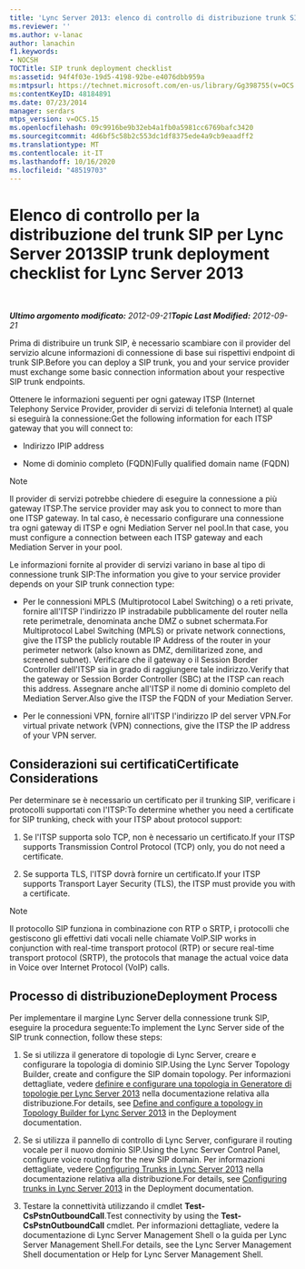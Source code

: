 ```yaml
---
title: 'Lync Server 2013: elenco di controllo di distribuzione trunk SIP'
ms.reviewer: ''
ms.author: v-lanac
author: lanachin
f1.keywords:
- NOCSH
TOCTitle: SIP trunk deployment checklist
ms:assetid: 94f4f03e-19d5-4198-92be-e4076dbb959a
ms:mtpsurl: https://technet.microsoft.com/en-us/library/Gg398755(v=OCS.15)
ms:contentKeyID: 48184891
ms.date: 07/23/2014
manager: serdars
mtps_version: v=OCS.15
ms.openlocfilehash: 09c9916be9b32eb4a1fb0a5981cc6769bafc3420
ms.sourcegitcommit: 4d6bf5c58b2c553dc1df8375ede4a9cb9eaadff2
ms.translationtype: MT
ms.contentlocale: it-IT
ms.lasthandoff: 10/16/2020
ms.locfileid: "48519703"
---
```

# <a name="sip-trunk-deployment-checklist-for-lync-server-2013"></a><span data-ttu-id="444fd-102">Elenco di controllo per la distribuzione del trunk SIP per Lync Server 2013</span><span class="sxs-lookup"><span data-stu-id="444fd-102">SIP trunk deployment checklist for Lync Server 2013</span></span>

<div data-xmlns="http://www.w3.org/1999/xhtml">

<div class="topic" data-xmlns="http://www.w3.org/1999/xhtml" data-msxsl="urn:schemas-microsoft-com:xslt" data-cs="https://msdn.microsoft.com/">

<div data-asp="https://msdn2.microsoft.com/asp">



</div>

<div id="mainSection">

<div id="mainBody">

<span> </span>

<span data-ttu-id="444fd-103">_**Ultimo argomento modificato:** 2012-09-21_</span><span class="sxs-lookup"><span data-stu-id="444fd-103">_**Topic Last Modified:** 2012-09-21_</span></span>

<span data-ttu-id="444fd-104">Prima di distribuire un trunk SIP, è necessario scambiare con il provider del servizio alcune informazioni di connessione di base sui rispettivi endpoint di trunk SIP.</span><span class="sxs-lookup"><span data-stu-id="444fd-104">Before you can deploy a SIP trunk, you and your service provider must exchange some basic connection information about your respective SIP trunk endpoints.</span></span>

<span data-ttu-id="444fd-105">Ottenere le informazioni seguenti per ogni gateway ITSP (Internet Telephony Service Provider, provider di servizi di telefonia Internet) al quale si eseguirà la connessione:</span><span class="sxs-lookup"><span data-stu-id="444fd-105">Get the following information for each ITSP gateway that you will connect to:</span></span>

  - <span data-ttu-id="444fd-106">Indirizzo IP</span><span class="sxs-lookup"><span data-stu-id="444fd-106">IP address</span></span>

  - <span data-ttu-id="444fd-107">Nome di dominio completo (FQDN)</span><span class="sxs-lookup"><span data-stu-id="444fd-107">Fully qualified domain name (FQDN)</span></span>

<div>


> [!NOTE]  
> <span data-ttu-id="444fd-108">Il provider di servizi potrebbe chiedere di eseguire la connessione a più gateway ITSP.</span><span class="sxs-lookup"><span data-stu-id="444fd-108">The service provider may ask you to connect to more than one ITSP gateway.</span></span> <span data-ttu-id="444fd-109">In tal caso, è necessario configurare una connessione tra ogni gateway di ITSP e ogni Mediation Server nel pool.</span><span class="sxs-lookup"><span data-stu-id="444fd-109">In that case, you must configure a connection between each ITSP gateway and each Mediation Server in your pool.</span></span>



</div>

<span data-ttu-id="444fd-110">Le informazioni fornite al provider di servizi variano in base al tipo di connessione trunk SIP:</span><span class="sxs-lookup"><span data-stu-id="444fd-110">The information you give to your service provider depends on your SIP trunk connection type:</span></span>

  - <span data-ttu-id="444fd-111">Per le connessioni MPLS (Multiprotocol Label Switching) o a reti private, fornire all'ITSP l'indirizzo IP instradabile pubblicamente del router nella rete perimetrale, denominata anche DMZ o subnet schermata.</span><span class="sxs-lookup"><span data-stu-id="444fd-111">For Multiprotocol Label Switching (MPLS) or private network connections, give the ITSP the publicly routable IP Address of the router in your perimeter network (also known as DMZ, demilitarized zone, and screened subnet).</span></span> <span data-ttu-id="444fd-112">Verificare che il gateway o il Session Border Controller dell'ITSP sia in grado di raggiungere tale indirizzo.</span><span class="sxs-lookup"><span data-stu-id="444fd-112">Verify that the gateway or Session Border Controller (SBC) at the ITSP can reach this address.</span></span> <span data-ttu-id="444fd-113">Assegnare anche all'ITSP il nome di dominio completo del Mediation Server.</span><span class="sxs-lookup"><span data-stu-id="444fd-113">Also give the ITSP the FQDN of your Mediation Server.</span></span>

  - <span data-ttu-id="444fd-114">Per le connessioni VPN, fornire all'ITSP l'indirizzo IP del server VPN.</span><span class="sxs-lookup"><span data-stu-id="444fd-114">For virtual private network (VPN) connections, give the ITSP the IP address of your VPN server.</span></span>

<div>

## <a name="certificate-considerations"></a><span data-ttu-id="444fd-115">Considerazioni sui certificati</span><span class="sxs-lookup"><span data-stu-id="444fd-115">Certificate Considerations</span></span>

<span data-ttu-id="444fd-116">Per determinare se è necessario un certificato per il trunking SIP, verificare i protocolli supportati con l'ITSP:</span><span class="sxs-lookup"><span data-stu-id="444fd-116">To determine whether you need a certificate for SIP trunking, check with your ITSP about protocol support:</span></span>

1.  <span data-ttu-id="444fd-117">Se l'ITSP supporta solo TCP, non è necessario un certificato.</span><span class="sxs-lookup"><span data-stu-id="444fd-117">If your ITSP supports Transmission Control Protocol (TCP) only, you do not need a certificate.</span></span>

2.  <span data-ttu-id="444fd-118">Se supporta TLS, l'ITSP dovrà fornire un certificato.</span><span class="sxs-lookup"><span data-stu-id="444fd-118">If your ITSP supports Transport Layer Security (TLS), the ITSP must provide you with a certificate.</span></span>

<div>


> [!NOTE]  
> <span data-ttu-id="444fd-119">Il protocollo SIP funziona in combinazione con RTP o SRTP, i protocolli che gestiscono gli effettivi dati vocali nelle chiamate VoIP.</span><span class="sxs-lookup"><span data-stu-id="444fd-119">SIP works in conjunction with real-time transport protocol (RTP) or secure real-time transport protocol (SRTP), the protocols that manage the actual voice data in Voice over Internet Protocol (VoIP) calls.</span></span>



</div>

</div>

<div>

## <a name="deployment-process"></a><span data-ttu-id="444fd-120">Processo di distribuzione</span><span class="sxs-lookup"><span data-stu-id="444fd-120">Deployment Process</span></span>

<span data-ttu-id="444fd-121">Per implementare il margine Lync Server della connessione trunk SIP, eseguire la procedura seguente:</span><span class="sxs-lookup"><span data-stu-id="444fd-121">To implement the Lync Server side of the SIP trunk connection, follow these steps:</span></span>

1.  <span data-ttu-id="444fd-122">Se si utilizza il generatore di topologie di Lync Server, creare e configurare la topologia di dominio SIP.</span><span class="sxs-lookup"><span data-stu-id="444fd-122">Using the Lync Server Topology Builder, create and configure the SIP domain topology.</span></span> <span data-ttu-id="444fd-123">Per informazioni dettagliate, vedere [definire e configurare una topologia in Generatore di topologie per Lync Server 2013](lync-server-2013-define-and-configure-a-topology-in-topology-builder.md) nella documentazione relativa alla distribuzione.</span><span class="sxs-lookup"><span data-stu-id="444fd-123">For details, see [Define and configure a topology in Topology Builder for Lync Server 2013](lync-server-2013-define-and-configure-a-topology-in-topology-builder.md) in the Deployment documentation.</span></span>

2.  <span data-ttu-id="444fd-124">Se si utilizza il pannello di controllo di Lync Server, configurare il routing vocale per il nuovo dominio SIP.</span><span class="sxs-lookup"><span data-stu-id="444fd-124">Using the Lync Server Control Panel, configure voice routing for the new SIP domain.</span></span> <span data-ttu-id="444fd-125">Per informazioni dettagliate, vedere [Configuring Trunks in Lync Server 2013](lync-server-2013-configuring-trunks.md) nella documentazione relativa alla distribuzione.</span><span class="sxs-lookup"><span data-stu-id="444fd-125">For details, see [Configuring trunks in Lync Server 2013](lync-server-2013-configuring-trunks.md) in the Deployment documentation.</span></span>

3.  <span data-ttu-id="444fd-126">Testare la connettività utilizzando il cmdlet  **Test-CsPstnOutboundCall**.</span><span class="sxs-lookup"><span data-stu-id="444fd-126">Test connectivity by using the **Test-CsPstnOutboundCall** cmdlet.</span></span> <span data-ttu-id="444fd-127">Per informazioni dettagliate, vedere la documentazione di Lync Server Management Shell o la guida per Lync Server Management Shell.</span><span class="sxs-lookup"><span data-stu-id="444fd-127">For details, see the Lync Server Management Shell documentation or Help for Lync Server Management Shell.</span></span>

</div>

</div>

<span> </span>

</div>

</div>

</div>

